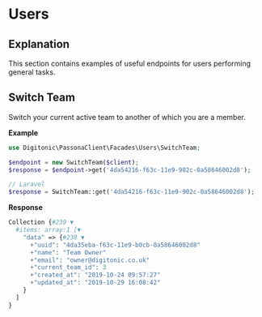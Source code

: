 # Users

## Explanation
This section contains examples of useful endpoints for users performing general tasks.

## Switch Team

Switch your current active team to another of which you are a member.

**Example**

```php
use Digitonic\PassonaClient\Facades\Users\SwitchTeam;

$endpoint = new SwitchTeam($client);
$response = $endpoint->get('4da54216-f63c-11e9-902c-0a58646002d8');

// Laravel
$response = SwitchTeam::get('4da54216-f63c-11e9-902c-0a58646002d8');
```

**Response**

```php
Collection {#239 ▼
  #items: array:1 [▼
    "data" => {#238 ▼
      +"uuid": "4da35eba-f63c-11e9-b0cb-0a58646002d8"
      +"name": "Team Owner"
      +"email": "owner@digitonic.co.uk"
      +"current_team_id": 3
      +"created_at": "2019-10-24 09:57:27"
      +"updated_at": "2019-10-29 16:08:42"
    }
  ]
}
```



